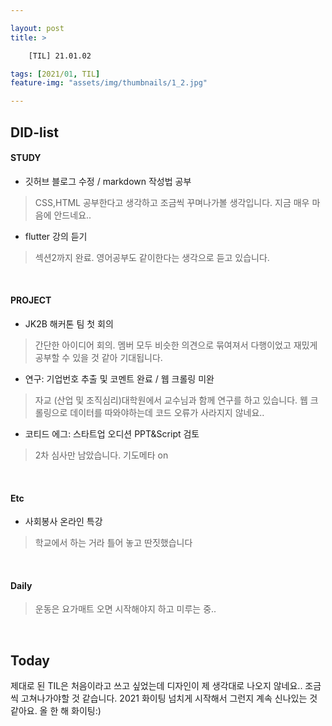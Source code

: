 ```yaml
---

layout: post
title: >

    [TIL] 21.01.02

tags: [2021/01, TIL]
feature-img: "assets/img/thumbnails/1_2.jpg"

---
```



## DID-list
#### STUDY

- 깃허브 블로그 수정 / markdown 작성법 공부
>CSS,HTML 공부한다고 생각하고 조금씩 꾸며나가볼 생각입니다. 지금 매우 마음에 안드네요..
- flutter 강의 듣기
> 섹션2까지 완료. 영어공부도 같이한다는 생각으로 듣고 있습니다.

<br>

#### PROJECT
- JK2B 해커톤 팀 첫 회의
> 간단한 아이디어 회의. 멤버 모두 비슷한 의견으로 묶여져서 다행이었고 재밌게 공부할 수 있을 것 같아 기대됩니다.
- 연구: 기업번호 추출 및 코멘트 완료 / 웹 크롤링 미완
> 자교 (산업 및 조직심리)대학원에서 교수님과 함께 연구를 하고 있습니다. 웹 크롤링으로 데이터를 따와야하는데 코드 오류가 사라지지 않네요..
- 코티드 에그: 스타트업 오디션 PPT&Script 검토
> 2차 심사만 남았습니다. 기도메타 on

<br>

#### Etc
- 사회봉사 온라인 특강
> 학교에서 하는 거라 틀어 놓고 딴짓했습니다

<br>

#### Daily
> 운동은 요가매트 오면 시작해야지 하고 미루는 중..

<br>

## Today
제대로 된 TIL은 처음이라고 쓰고 싶었는데 디자인이 제 생각대로 나오지 않네요..
조금씩 고쳐나가야할 것 같습니다.
2021 화이팅 넘치게 시작해서 그런지 계속 신나있는 것 같아요. 올 한 해 화이팅:)






